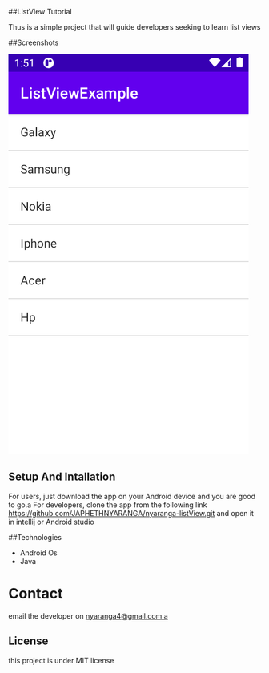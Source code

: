 ##ListView Tutorial


Thus is a simple project that will guide developers seeking to learn list views


##Screenshots

![App image](app/src/Assets/screenshot.png)

## Setup And Intallation
For users, just download the app on your Android device and you are good to go.a
For developers, clone the app from the following link https://github.com/JAPHETHNYARANGA/nyaranga-listView.git and open it in intellij or Android studio

##Technologies

* Android Os
* Java

# Contact
email the developer on nyaranga4@gmail.com.a

## License
this project is under MIT license